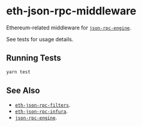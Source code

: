 # eth-json-rpc-middleware

Ethereum-related middleware for [`json-rpc-engine`](https://github.com/MetaMask/json-rpc-engine).

See tests for usage details.

## Running Tests

```bash
yarn test
```

## See Also

- [`eth-json-rpc-filters`](https://github.com/MetaMask/eth-json-rpc-filters).
- [`eth-json-rpc-infura`](https://github.com/MetaMask/json-rpc-infura).
- [`json-rpc-engine`](https://github.com/MetaMask/json-rpc-engine).
